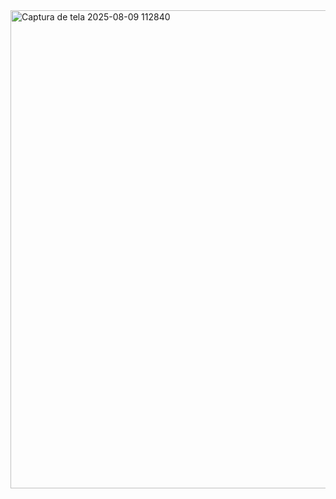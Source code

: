 <img width="970" height="765" alt="Captura de tela 2025-08-09 112840" src="https://github.com/user-attachments/assets/bcbaf88b-30c5-4b1e-ad54-83ed0b055dc1" />
